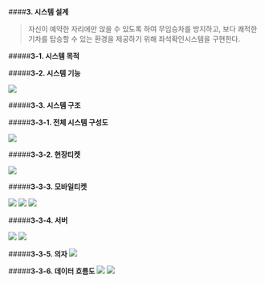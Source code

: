 ####**3. 시스템 설계**


>  자신이 예약한 자리에만 앉을 수 있도록 하여 무임승차를 방지하고, 보다 쾌적한 기차를 탑승할 수 있는 환경을 제공하기 위해 좌석확인시스템을 구현한다.

#####**3-1. 시스템 목적**

#####**3-2. 시스템 기능**

![](C:\Users\HANSOL\Desktop\컴시설\noname01.bmp)


#####**3-3. 시스템 구조**

#####**3-3-1. 전체 시스템 구성도**

![](C:\Users\HANSOL\Desktop\컴시설\2.bmp)

#####**3-3-2. 현장티켓**

![](C:\Users\HANSOL\Desktop\컴시설\3.bmp)

#####**3-3-3. 모바일티켓**

![](C:\Users\HANSOL\Desktop\컴시설\4.bmp)
![](C:\Users\HANSOL\Desktop\컴시설\5.bmp)
![](C:\Users\HANSOL\Desktop\컴시설\6.bmp)

#####**3-3-4. 서버**

![](C:\Users\HANSOL\Desktop\컴시설\7.bmp)
![](C:\Users\HANSOL\Desktop\컴시설\8.bmp)

#####**3-3-5. 의자**
![](C:\Users\HANSOL\Desktop\컴시설\9.bmp)

#####**3-3-6. 데이터 흐름도**
![](C:\Users\HANSOL\Desktop\컴시설\10.bmp)
![](C:\Users\HANSOL\Desktop\컴시설\11.bmp)

